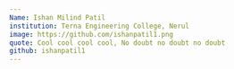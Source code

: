```yaml
---
Name: Ishan Milind Patil
institution: Terna Engineering College, Nerul
image: https://github.com/ishanpatil1.png
quote: Cool cool cool cool, No doubt no doubt no doubt
github: ishanpatil1 
---
```

